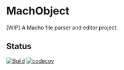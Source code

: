 # MachObject

[WIP] A Macho file parser and editor project.

## Status

[![Build](https://github.com/L1MeN9Yu/MachObject/actions/workflows/Build.yml/badge.svg)](https://github.com/L1MeN9Yu/MachObject/actions/workflows/Build.yml)
[![codecov](https://codecov.io/gh/L1MeN9Yu/MachObject/branch/main/graph/badge.svg?token=35ZWOL070P)](https://codecov.io/gh/L1MeN9Yu/MachObject)
